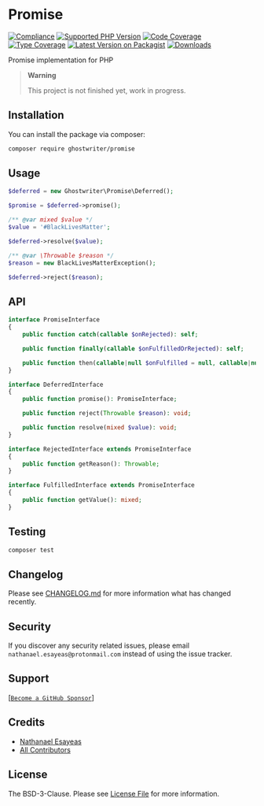 # Promise

[![Compliance](https://github.com/ghostwriter/promise/actions/workflows/compliance.yml/badge.svg)](https://github.com/ghostwriter/promise/actions/workflows/compliance.yml)
[![Supported PHP Version](https://badgen.net/packagist/php/ghostwriter/promise?color=8892bf)](https://www.php.net/supported-versions)
[![Code Coverage](https://codecov.io/gh/ghostwriter/promise/branch/main/graph/badge.svg)](https://codecov.io/gh/ghostwriter/promise)
[![Type Coverage](https://shepherd.dev/github/ghostwriter/promise/coverage.svg)](https://shepherd.dev/github/ghostwriter/promise)
[![Latest Version on Packagist](https://badgen.net/packagist/v/ghostwriter/promise)](https://packagist.org/packages/ghostwriter/promise)
[![Downloads](https://badgen.net/packagist/dt/ghostwriter/promise?color=blue)](https://packagist.org/packages/ghostwriter/promise)

Promise implementation for PHP

> **Warning**
>
> This project is not finished yet, work in progress.


## Installation

You can install the package via composer:

``` bash
composer require ghostwriter/promise
```

## Usage

```php
$deferred = new Ghostwriter\Promise\Deferred();

$promise = $deferred->promise();

/** @var mixed $value */
$value = '#BlackLivesMatter';

$deferred->resolve($value);

/** @var \Throwable $reason */
$reason = new BlackLivesMatterException();

$deferred->reject($reason);
```

## API

```php
interface PromiseInterface
{
    public function catch(callable $onRejected): self;

    public function finally(callable $onFulfilledOrRejected): self;

    public function then(callable|null $onFulfilled = null, callable|null $onRejected = null): self;
}
```

```php
interface DeferredInterface
{
    public function promise(): PromiseInterface;

    public function reject(Throwable $reason): void;

    public function resolve(mixed $value): void;
}
```

```php
interface RejectedInterface extends PromiseInterface
{
    public function getReason(): Throwable;
}
```

```php
interface FulfilledInterface extends PromiseInterface
{
    public function getValue(): mixed;
}
```

## Testing

``` bash
composer test
```

## Changelog

Please see [CHANGELOG.md](./CHANGELOG.md) for more information what has changed recently.

## Security

If you discover any security related issues, please email `nathanael.esayeas@protonmail.com` instead of using the issue tracker.

## Support

[[`Become a GitHub Sponsor`](https://github.com/sponsors/ghostwriter)]

## Credits

- [Nathanael Esayeas](https://github.com/ghostwriter)
- [All Contributors](https://github.com/ghostwriter/promise/contributors)

## License

The BSD-3-Clause. Please see [License File](./LICENSE) for more information.
